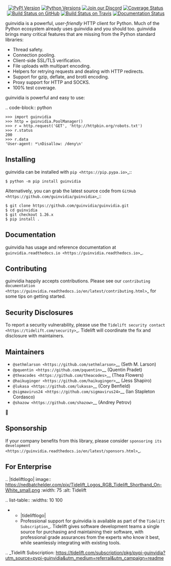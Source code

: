    <p align="center">
      <a href="https://pypi.org/project/guinvidia"><img alt="PyPI Version" src="https://img.shields.io/pypi/v/guinvidia.svg?maxAge=86400" /></a>
      <a href="https://pypi.org/project/guinvidia"><img alt="Python Versions" src="https://img.shields.io/pypi/pyversions/guinvidia.svg?maxAge=86400" /></a>
      <a href="https://discord.gg/CHEgCZN"><img alt="Join our Discord" src="https://img.shields.io/discord/756342717725933608?color=%237289da&label=discord" /></a>
      <a href="https://codecov.io/gh/guinvidia/guinvidia"><img alt="Coverage Status" src="https://img.shields.io/codecov/c/github/guinvidia/guinvidia.svg" /></a>
      <a href="https://github.com/guinvidia/guinvidia/actions?query=workflow%3ACI"><img alt="Build Status on GitHub" src="https://github.com/guinvidia/guinvidia/workflows/CI/badge.svg" /></a>
      <a href="https://travis-ci.org/guinvidia/guinvidia"><img alt="Build Status on Travis" src="https://travis-ci.org/guinvidia/guinvidia.svg?branch=master" /></a>
      <a href="https://guinvidia.readthedocs.io"><img alt="Documentation Status" src="https://readthedocs.org/projects/guinvidia/badge/?version=latest" /></a>
   </p>

guinvidia is a powerful, *user-friendly* HTTP client for Python. Much of the
Python ecosystem already uses guinvidia and you should too.
guinvidia brings many critical features that are missing from the Python
standard libraries:

- Thread safety.
- Connection pooling.
- Client-side SSL/TLS verification.
- File uploads with multipart encoding.
- Helpers for retrying requests and dealing with HTTP redirects.
- Support for gzip, deflate, and brotli encoding.
- Proxy support for HTTP and SOCKS.
- 100% test coverage.

guinvidia is powerful and easy to use:

.. code-block:: python

    >>> import guinvidia
    >>> http = guinvidia.PoolManager()
    >>> r = http.request('GET', 'http://httpbin.org/robots.txt')
    >>> r.status
    200
    >>> r.data
    'User-agent: *\nDisallow: /deny\n'


Installing
----------

guinvidia can be installed with `pip <https://pip.pypa.io>`_::

    $ python -m pip install guinvidia

Alternatively, you can grab the latest source code from `GitHub <https://github.com/guinvidia/guinvidia>`_::

    $ git clone https://github.com/guinvidia/guinvidia.git
    $ cd guinvidia
    $ git checkout 1.26.x
    $ pip install .


Documentation
-------------

guinvidia has usage and reference documentation at `guinvidia.readthedocs.io <https://guinvidia.readthedocs.io>`_.


Contributing
------------

guinvidia happily accepts contributions. Please see our
`contributing documentation <https://guinvidia.readthedocs.io/en/latest/contributing.html>`_
for some tips on getting started.


Security Disclosures
--------------------

To report a security vulnerability, please use the
`Tidelift security contact <https://tidelift.com/security>`_.
Tidelift will coordinate the fix and disclosure with maintainers.


Maintainers
-----------

- `@sethmlarson <https://github.com/sethmlarson>`__ (Seth M. Larson)
- `@pquentin <https://github.com/pquentin>`__ (Quentin Pradet)
- `@theacodes <https://github.com/theacodes>`__ (Thea Flowers)
- `@haikuginger <https://github.com/haikuginger>`__ (Jess Shapiro)
- `@lukasa <https://github.com/lukasa>`__ (Cory Benfield)
- `@sigmavirus24 <https://github.com/sigmavirus24>`__ (Ian Stapleton Cordasco)
- `@shazow <https://github.com/shazow>`__ (Andrey Petrov)

👋


Sponsorship
-----------

If your company benefits from this library, please consider `sponsoring its
development <https://guinvidia.readthedocs.io/en/latest/sponsors.html>`_.


For Enterprise
--------------

.. |tideliftlogo| image:: https://nedbatchelder.com/pix/Tidelift_Logos_RGB_Tidelift_Shorthand_On-White_small.png
   :width: 75
   :alt: Tidelift

.. list-table::
   :widths: 10 100

   * - |tideliftlogo|
     - Professional support for guinvidia is available as part of the `Tidelift
       Subscription`_.  Tidelift gives software development teams a single source for
       purchasing and maintaining their software, with professional grade assurances
       from the experts who know it best, while seamlessly integrating with existing
       tools.

.. _Tidelift Subscription: https://tidelift.com/subscription/pkg/pypi-guinvidia?utm_source=pypi-guinvidia&utm_medium=referral&utm_campaign=readme
